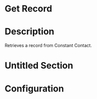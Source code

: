 ﻿# Get Record

# Description

Retrieves a record from Constant Contact.

# Untitled Section

# Configuration
